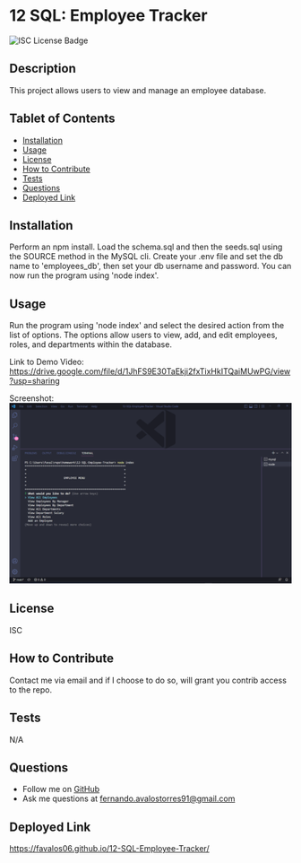
# 12 SQL: Employee Tracker

![ISC License Badge](https://img.shields.io/badge/License-ISC-blue.svg)

## Description
This project allows users to view and manage an employee database.

## Tablet of Contents
- [Installation](#installation)
- [Usage](#usage)
- [License](#license)
- [How to Contribute](#how-to-contribute)
- [Tests](#tests)
- [Questions](#questions)
- [Deployed Link](#deployed-link)

## Installation
Perform an npm install. Load the schema.sql and then the seeds.sql using the SOURCE method in the MySQL cli. Create your .env file and set the db name to 'employees_db', then set your db username and password. You can now run the program using 'node index'.

## Usage
Run the program using 'node index' and select the desired action from the list of options. The options allow users to view, add, and edit employees, roles, and departments within the database.

Link to Demo Video: https://drive.google.com/file/d/1JhFS9E30TaEkji2fxTixHkITQaiMUwPG/view?usp=sharing

Screenshot:
![Screenshot of Project](assets/images/screenshot.png)

## License
ISC

## How to Contribute
Contact me via email and if I choose to do so, will grant you contrib access to the repo.

## Tests
N/A

## Questions
* Follow me on [GitHub](https://github.com/favalos06)
* Ask me questions at fernando.avalostorres91@gmail.com

## Deployed Link
https://favalos06.github.io/12-SQL-Employee-Tracker/
  